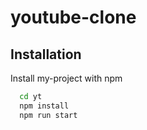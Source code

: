 
# youtube-clone
## Installation

Install my-project with npm

```bash
  cd yt
  npm install
  npm run start
```
